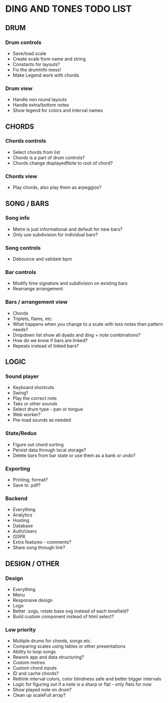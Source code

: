 # DING AND TONES TODO LIST

## DRUM

### Drum controls

* Save/load scale
* Create scale from name and string
* Constants for layouts?
* Fix the drumInfo mess!
* Make Legend work with chords

### Drum view

* Handle non round layouts
* Handle extra/bottom notes
* Show legend for colors and interval names

## CHORDS

### Chords controls

* Select chords from list
* Chords is a part of drum controls?
* Chords change displayedNote to root of chord?

### Chords view

* Play chords, also play them as arpeggios?

## SONG / BARS

### Song info

* Metre is just informational and default for new bars?
* Only use subdivision for individual bars?

### Song controls

* Debounce and validate bpm

### Bar controls

* Modify time signature and subdivision on existing bars
* Rearrange arrangement

### Bars / arrangement view

* Chords
* Triplets, flams, etc.
* What happens when you change to a scale with less notes than pattern needs?
* Dropdown list show all dyads and ding + note combinations?
* How do we know if bars are linked?
* Repeats instead of linked bars?

## LOGIC

### Sound player

* Keyboard shortcuts
* Swing?
* Play the correct note
* Taks or other sounds
* Select drum type - pan or tongue
* Web worker?
* Pre-load sounds as needed

### State/Redux

* Figure out chord sorting
* Persist data through local storage?
* Delete bars from bar state or use them as a bank or undo?

### Exporting
  
* Printing, format?
* Save to .pdf?

### Backend

* Everything
* Analytics
* Hosting
* Database
* Auth/Users
* GDPR
* Extra features - comments?
* Share song through link?

## DESIGN / OTHER

### Design

* Everything
* Menu
* Responsive design
* Logo
* Better .svgs, rotate base svg instead of each tonefield?
* Build custom component instead of html select?

### Low priority

* Multiple drums for chords, songs etc.
* Comparing scales using tables or other presentations
* Ability to loop songs
* Rework app and data structuring?
* Custom metres
* Custom chord inputs
* ID and cache chords?
* Rethink interval colors, color blindness safe and better bigger intervals
* Logic for figuring out if a note is a sharp or flat - only flats for now
* Show played note on drum?
* Clean up scaleFull array?

